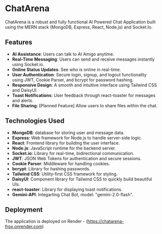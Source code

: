 # ChatArena

ChatArena is a robust and fully functional AI Powered Chat Application built using the MERN stack (MongoDB, Express, React, Node.js) and Socket.Io.

## Features

- **AI Assistance**: Users can talk to AI Amigo anytime.
- **Real-Time Messaging**: Users can send and receive messages instantly using Socket.io.
- **Online Status Updates**: See who is online in real-time.
- **User Authentication**: Secure login, signup, and logout functionality using JWT, Cookie Parser, and bcrypt for password hashing.
- **Responsive Design**: A smooth and intuitive interface using Tailwind CSS and DaisyUI.
- **Toast Notifications**: User feedback through react-toaster for messages and alerts.
- **File Sharing**: [Planned Feature] Allow users to share files within the chat.

## Technologies Used

- **MongoDB**: database for storing user and message data.
- **Express**: Web framework for Node.js to handle server-side logic.
- **React**: Frontend library for building the user interface.
- **Node.js**: JavaScript runtime for the backend server.
- **Socket.io**: Library for real-time, bidirectional communication.
- **JWT**: JSON Web Tokens for authentication and secure sessions.
- **Cookie Parser**: Middleware for handling cookies.
- **bcrypt**: Library for hashing passwords.
- **Tailwind CSS**: Utility-first CSS framework for styling.
- **DaisyUI**: Component library for Tailwind CSS to quickly build beautiful UIs.
- **react-toaster**: Library for displaying toast notifications.
- **Gemini-API**: Integarting Chat Bot, model: "gemini-2.0-flash".

## Deployment

The application is deployed on Render - (https://chatarena-frpx.onrender.com)


